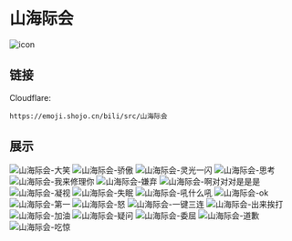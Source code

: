 # 山海际会
![icon](https://emoji.shojo.cn/bili/src/山海际会/icon.png)
## 链接
Cloudflare:
```
https://emoji.shojo.cn/bili/src/山海际会
```
## 展示
![山海际会-大笑](https://emoji.shojo.cn/bili/src/山海际会/山海际会-大笑.png)
![山海际会-骄傲](https://emoji.shojo.cn/bili/src/山海际会/山海际会-骄傲.png)
![山海际会-灵光一闪](https://emoji.shojo.cn/bili/src/山海际会/山海际会-灵光一闪.png)
![山海际会-思考](https://emoji.shojo.cn/bili/src/山海际会/山海际会-思考.png)
![山海际会-我来修理你](https://emoji.shojo.cn/bili/src/山海际会/山海际会-我来修理你.png)
![山海际会-嫌弃](https://emoji.shojo.cn/bili/src/山海际会/山海际会-嫌弃.png)
![山海际会-啊对对对是是是](https://emoji.shojo.cn/bili/src/山海际会/山海际会-啊对对对是是是.png)
![山海际会-凝视](https://emoji.shojo.cn/bili/src/山海际会/山海际会-凝视.png)
![山海际会-失眠](https://emoji.shojo.cn/bili/src/山海际会/山海际会-失眠.png)
![山海际会-吼什么吼](https://emoji.shojo.cn/bili/src/山海际会/山海际会-吼什么吼.png)
![山海际会-ok](https://emoji.shojo.cn/bili/src/山海际会/山海际会-ok.png)
![山海际会-第一](https://emoji.shojo.cn/bili/src/山海际会/山海际会-第一.png)
![山海际会-怒](https://emoji.shojo.cn/bili/src/山海际会/山海际会-怒.png)
![山海际会-一键三连](https://emoji.shojo.cn/bili/src/山海际会/山海际会-一键三连.png)
![山海际会-出来挨打](https://emoji.shojo.cn/bili/src/山海际会/山海际会-出来挨打.png)
![山海际会-加油](https://emoji.shojo.cn/bili/src/山海际会/山海际会-加油.png)
![山海际会-疑问](https://emoji.shojo.cn/bili/src/山海际会/山海际会-疑问.png)
![山海际会-委屈](https://emoji.shojo.cn/bili/src/山海际会/山海际会-委屈.png)
![山海际会-道歉](https://emoji.shojo.cn/bili/src/山海际会/山海际会-道歉.png)
![山海际会-吃惊](https://emoji.shojo.cn/bili/src/山海际会/山海际会-吃惊.png)
